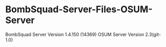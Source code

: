# BombSquad-Server-Files-OSUM-Server
BombSquad Server Version 1.4.150 (14369)
OSUM Server Version 2.3(git-1.0)
